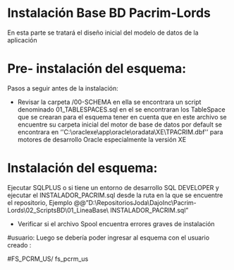 # Instalación Base BD Pacrim-Lords

En esta parte se tratará el diseño inicial del modelo de datos de la aplicación

# Pre- instalación del esquema:
Pasos a seguir antes de la instalación:
-	Revisar la carpeta /00-SCHEMA en ella se encontrara un script denominado 01_TABLESPACES.sql en el se encontraran los TableSpace que se crearan para el esquema tener en cuenta que en este archivo se encuentre su carpeta inicial del motor de base de datos por default se encontrara en ‘'C:\oraclexe\app\oracle\oradata\XE\TPACRIM.dbf'’ para motores de desarrollo Oracle especialmente la versión XE

# Instalación del esquema:
Ejecutar SQLPLUS o si tiene un entorno de desarrollo SQL DEVELOPER y ejecutar el INSTALADOR_PACRIM.sql desde la ruta en la que se encuentre el repositorio, Ejemplo 
@@”D:\RepositoriosJoda\DajoInc\Pacrim-Lords\02_ScriptsBD\01_LineaBase\ INSTALADOR_PACRIM.sql”

-	Verificar si el archivo Spool encuentra errores graves de instalación 

#usuario:
Luego se debería poder ingresar al esquema con el usuario creado : 

#FS_PCRM_US/ fs_pcrm_us


